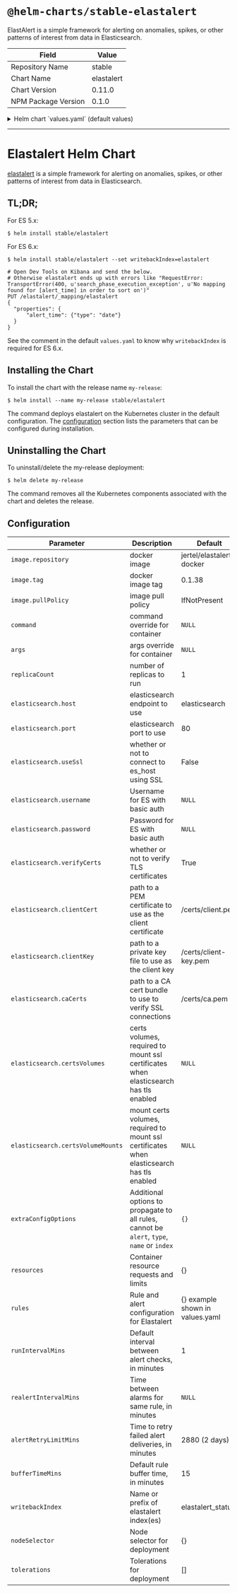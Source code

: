 # `@helm-charts/stable-elastalert`

ElastAlert is a simple framework for alerting on anomalies, spikes, or other patterns of interest from data in Elasticsearch.

| Field               | Value      |
| ------------------- | ---------- |
| Repository Name     | stable     |
| Chart Name          | elastalert |
| Chart Version       | 0.11.0     |
| NPM Package Version | 0.1.0      |

<details>

<summary>Helm chart `values.yaml` (default values)</summary>

```yaml
# number of replicas to run
replicaCount: 1

# number of helm release revisions to retain
revisionHistoryLimit: 5

# Default internal between alert checks against the elasticsearch datasource, in minutes
runIntervalMins: 1

# Default rule buffer duration, in minutes
bufferTimeMins: 15

# Amount of time to retry and deliver failed alerts (1440 minutes per day)
alertRetryLimitMins: 2880

# Default time before realerting, in minutes
realertIntervalMins: ''

# For ES 5: The name of the index which stores elastalert's statuses
# For ES 6: The prefix of the names of indices which store elastalert's statuses.
#
# See https://github.com/Yelp/elastalert/commit/c250100b7be07c68a53789569a86f87193ec37f4 for more details about this differentiation.
#
# CAUTION: It is recommended to set this to `elastalert` for ES6+. Otherwise elastalert produces confusing index names due to https://github.com/Yelp/elastalert/issues/1479#issuecomment-356380179
writebackIndex: elastalert_status

image:
  # docker image
  repository: jertel/elastalert-docker
  # docker image tag
  tag: 0.1.38
  pullPolicy: IfNotPresent
resources: {}

elasticsearch:
  # elasticsearch endpoint e.g. (svc.namespace||svc)
  host: ''
  # elasticsearch port
  port: 80
  # whether or not to connect to es_host using TLS
  useSsl: 'False'
  # Username if authenticating to ES with basic auth
  username: ''
  # Password if authenticating to ES with basic auth
  password: ''
  # whether or not to verify TLS certificates
  verifyCerts: 'True'
  # Enable certificate based authentication
  # path to a PEM certificate to use as the client certificate
  # clientCert: "/certs/client.pem"
  # path to a private key file to use as the client key
  # clientKey: "/certs/client-key.pem"
  # path to a CA cert bundle to use to verify SSL connections
  # caCerts: "/certs/ca.pem"
  # # certs volumes, required to mount ssl certificates when elasticsearch has tls enabled
  # certsVolumes:
  #   - name: es-certs
  #     secret:
  #       defaultMode: 420
  #       secretName: es-certs
  # # mount certs volumes, required to mount ssl certificates when elasticsearch has tls enabled
  # certsVolumeMounts:
  #   - name: es-certs
  #     mountPath: /certs
  #     readOnly: true

extraConfigOptions:
  {}
  # # Options to propagate to all rules, e.g. a common slack_webhook_url or kibana_url
  # # Please note at the time of implementing this value, it will not work for required_locals
  # # Which MUST be set at the rule level, these are: ['alert', 'type', 'name', 'index']
  # generate_kibana_link: true
  # kibana_url: https://kibana.yourdomain.com
  # slack_webhook_url: dummy

# Command and args override for container e.g. (https://kubernetes.io/docs/tasks/inject-data-application/define-command-argument-container/)
# command: ["YOUR_CUSTOM_COMMAND"]
# args: ["YOUR", "CUSTOM", "ARGS"]

# rule configurations e.g. (http://elastalert.readthedocs.io/en/latest/)
rules:
  {}
  # deadman_slack: |-
  #   ---
  #   name: Deadman Switch Slack
  #   type: frequency
  #   index: containers-*
  #   num_events: 3
  #   timeframe:
  #     minutes: 3
  #   filter:
  #   - term:
  #       message: "deadmanslack"
  #   alert:
  #   - "slack"
  #   slack:
  #   slack_webhook_url: dummy
  # deadman_pagerduty: |-
  #   ---
  #   name: Deadman Switch PagerDuty
  #   type: frequency
  #   index: containers-*
  #   num_events: 3
  #   timeframe:
  #     minutes: 3
  #   filter:
  #   - term:
  #       message: "deadmanpd"
  #   alert:
  #   - "pagerduty"
  #   pagerduty:
  #   pagerduty_service_key: dummy
  #   pagerduty_client_name: Elastalert Deadman Switch

# Support using node selectors and tolerations
# nodeSelector:
#   "node-role.kubernetes.io/infra_worker": "true"
nodeSelector: {}
# tolerations:
#   - key: "node_role"
#     operator: "Equal"
#     value: "infra_worker"
#     effect: "NoSchedule"
tolerations: []
```

</details>

---

# Elastalert Helm Chart

[elastalert](https://github.com/Yelp/elastalert) is a simple framework for alerting on anomalies, spikes, or other patterns of interest from data in Elasticsearch.

## TL;DR;

For ES 5.x:

```console
$ helm install stable/elastalert
```

For ES 6.x:

```console
$ helm install stable/elastalert --set writebackIndex=elastalert

# Open Dev Tools on Kibana and send the below.
# Otherwise elastalert ends up with errors like "RequestError: TransportError(400, u'search_phase_execution_exception', u'No mapping found for [alert_time] in order to sort on')"
PUT /elastalert/_mapping/elastalert
{
  "properties": {
      "alert_time": {"type": "date"}
  }
}
```

See the comment in the default `values.yaml` to know why `writebackIndex` is required for ES 6.x.

## Installing the Chart

To install the chart with the release name `my-release`:

```console
$ helm install --name my-release stable/elastalert
```

The command deploys elastalert on the Kubernetes cluster in the default configuration. The [configuration](#configuration) section lists the parameters that can be configured during installation.

## Uninstalling the Chart

To uninstall/delete the my-release deployment:

```console
$ helm delete my-release
```

The command removes all the Kubernetes components associated with the chart and deletes the release.

## Configuration

| Parameter                         | Description                                                                                | Default                         |
| --------------------------------- | ------------------------------------------------------------------------------------------ | ------------------------------- |
| `image.repository`                | docker image                                                                               | jertel/elastalert-docker        |
| `image.tag`                       | docker image tag                                                                           | 0.1.38                          |
| `image.pullPolicy`                | image pull policy                                                                          | IfNotPresent                    |
| `command`                         | command override for container                                                             | `NULL`                          |
| `args`                            | args override for container                                                                | `NULL`                          |
| `replicaCount`                    | number of replicas to run                                                                  | 1                               |
| `elasticsearch.host`              | elasticsearch endpoint to use                                                              | elasticsearch                   |
| `elasticsearch.port`              | elasticsearch port to use                                                                  | 80                              |
| `elasticsearch.useSsl`            | whether or not to connect to es_host using SSL                                             | False                           |
| `elasticsearch.username`          | Username for ES with basic auth                                                            | `NULL`                          |
| `elasticsearch.password`          | Password for ES with basic auth                                                            | `NULL`                          |
| `elasticsearch.verifyCerts`       | whether or not to verify TLS certificates                                                  | True                            |
| `elasticsearch.clientCert`        | path to a PEM certificate to use as the client certificate                                 | /certs/client.pem               |
| `elasticsearch.clientKey`         | path to a private key file to use as the client key                                        | /certs/client-key.pem           |
| `elasticsearch.caCerts`           | path to a CA cert bundle to use to verify SSL connections                                  | /certs/ca.pem                   |
| `elasticsearch.certsVolumes`      | certs volumes, required to mount ssl certificates when elasticsearch has tls enabled       | `NULL`                          |
| `elasticsearch.certsVolumeMounts` | mount certs volumes, required to mount ssl certificates when elasticsearch has tls enabled | `NULL`                          |
| `extraConfigOptions`              | Additional options to propagate to all rules, cannot be `alert`, `type`, `name` or `index` | `{}`                            |
| `resources`                       | Container resource requests and limits                                                     | {}                              |
| `rules`                           | Rule and alert configuration for Elastalert                                                | {} example shown in values.yaml |
| `runIntervalMins`                 | Default interval between alert checks, in minutes                                          | 1                               |
| `realertIntervalMins`             | Time between alarms for same rule, in minutes                                              | `NULL`                          |
| `alertRetryLimitMins`             | Time to retry failed alert deliveries, in minutes                                          | 2880 (2 days)                   |
| `bufferTimeMins`                  | Default rule buffer time, in minutes                                                       | 15                              |
| `writebackIndex`                  | Name or prefix of elastalert index(es)                                                     | elastalert_status               |
| `nodeSelector`                    | Node selector for deployment                                                               | {}                              |
| `tolerations`                     | Tolerations for deployment                                                                 | []                              |
